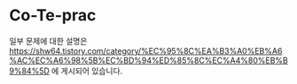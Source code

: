 # Co-Te-prac

일부 문제에 대한 설명은 https://shw64.tistory.com/category/%EC%95%8C%EA%B3%A0%EB%A6%AC%EC%A6%98%5B%EC%BD%94%ED%85%8C%EC%A4%80%EB%B9%84%5D 에 게시되어 있습니다.
